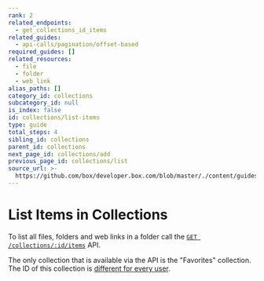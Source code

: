 ```yaml
---
rank: 2
related_endpoints:
  - get_collections_id_items
related_guides:
  - api-calls/pagination/offset-based
required_guides: []
related_resources:
  - file
  - folder
  - web_link
alias_paths: []
category_id: collections
subcategory_id: null
is_index: false
id: collections/list-items
type: guide
total_steps: 4
sibling_id: collections
parent_id: collections
next_page_id: collections/add
previous_page_id: collections/list
source_url: >-
  https://github.com/box/developer.box.com/blob/master/./content/guides/collections/list-items.md
---
```


# List Items in Collections

To list all files, folders and web links in a folder call the [`GET
/collections/:id/items`](e://get_collections_id_items) API.

<Samples id='get_collections_id_items' >

</Samples>

<Message warning>

The only collection that is available via the API is the "Favorites"
collection. The ID of this collection is [different for every
user](g://collections/list).

</Message>
